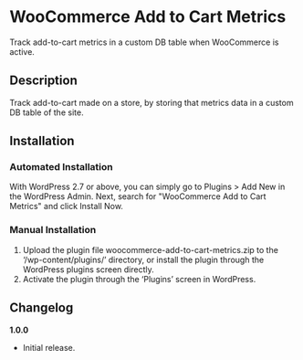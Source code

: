 # WooCommerce Add to Cart Metrics

Track add-to-cart metrics in a custom DB table when WooCommerce is active.

## Description

Track add-to-cart made on a store, by storing that metrics data in a custom DB table of the site.

## Installation


### Automated Installation

With WordPress 2.7 or above, you can simply go to Plugins > Add New in the WordPress Admin. Next, search for "WooCommerce Add to Cart Metrics" and click Install Now. 

### Manual Installation

1. Upload the plugin file woocommerce-add-to-cart-metrics.zip to the ‘/wp-content/plugins/’ directory, or install the plugin through the WordPress plugins screen directly.
2. Activate the plugin through the ‘Plugins’ screen in WordPress.

## Changelog

**1.0.0**
* Initial release.
